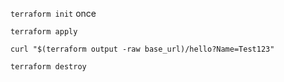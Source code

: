`terraform init` once

`terraform apply`

`curl "$(terraform output -raw base_url)/hello?Name=Test123"`

`terraform destroy`